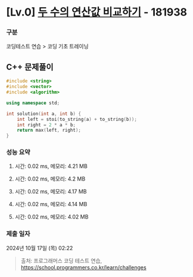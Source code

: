 # [Lv.0] [두 수의 연산값 비교하기](https://school.programmers.co.kr/learn/courses/30/lessons/181938?language=cpp) - 181938 

### 구분

코딩테스트 연습 > 코딩 기초 트레이닝

## C++ 문제풀이

```cpp
#include <string>
#include <vector>
#include <algorithm>

using namespace std;

int solution(int a, int b) {
    int left = stoi(to_string(a) + to_string(b));
    int right = 2 * a * b;
    return max(left, right);
}
```

### 성능 요약

1. 시간: 0.02 ms, 메모리: 4.21 MB

2. 시간: 0.02 ms, 메모리: 4.2 MB
3. 시간: 0.02 ms, 메모리: 4.17 MB
4. 시간: 0.02 ms, 메모리: 4.14 MB
5. 시간: 0.02 ms, 메모리: 4.02 MB

### 제출 일자

2024년 10월 17일 (목) 02:22

> 출처: 프로그래머스 코딩 테스트 연습, https://school.programmers.co.kr/learn/challenges